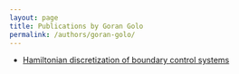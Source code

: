 ```yaml
---
layout: page
title: Publications by Goran Golo
permalink: /authors/goran-golo/
---
```


- [Hamiltonian discretization of boundary control systems](../../hamiltonian-discretization-of-boundary-control-systems)

